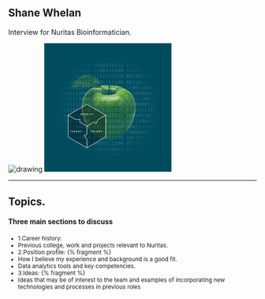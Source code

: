 ## Shane Whelan
Interview for Nuritas Bioinformatician.

<!-- ![test](/public/img/carragh_lake.jpg) -->

<img src="https://azcdn.discovery.pgsitecore.com/en-us/-/media/Olay_PathFinder/Images/Callouts/Brand_Experience_promos/Desktop/DT_BE_Landing_Aminopeptides_HeaderImage.jpg?h=310&la=en-US&w=500&v=1-201802281215" alt="drawing" width="420px"/> <img src="/public/img/Nuritas.png" alt="drawing" width="258px"/>

---

## Topics.

#### Three main sections to discuss

<small>

- 1.Career history:
 - Previous college, work and projects relevant to Nuritas. 
- 2.Position profile: {% fragment %}
 - How I believe my experience and background is a good fit. 
 - Data analytics tools and key competencies. 
- 3.Ideas: {% fragment %}
 - Ideas that may be of interest to the team and examples of incorporating new technologies and processes in previous roles

</small>

